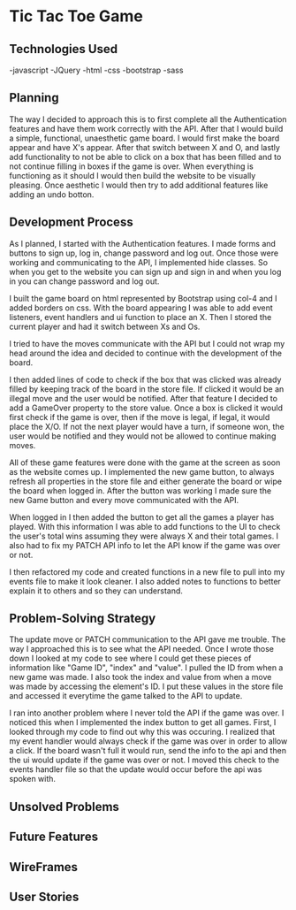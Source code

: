 # Tic Tac Toe Game

## Technologies Used
-javascript
-JQuery
-html
-css
-bootstrap
-sass

## Planning
The way I decided to approach this is to first complete all the Authentication
features and have them work correctly with the API. After that I would
build a simple, functional, unaesthetic game board. I would first make the
board appear and have X's appear. After that switch between X and O, and lastly
add functionality to not be able to click on a box that has been filled and to
not continue filling in boxes if the game is over. When everything is
functioning as it should I would then build the website to be visually pleasing.
Once aesthetic I would then try to add additional features like adding an
undo botton.

## Development Process
As I planned, I started with the Authentication features. I made forms and
buttons to sign up, log in, change password and log out. Once those were working
and communicating to the API, I implemented hide classes. So when you get to the
website you can sign up and sign in and when you log in you can change password
and log out.

I built the game board on html represented by Bootstrap using col-4 and I added
borders on css. With the board appearing I was able to add event listeners,
event handlers and ui function to place an X. Then I stored the current player
and had it switch between Xs and Os.

I tried to have the moves communicate with the API but I could not wrap my head
around the idea and decided to continue with the development of the board.

I then added lines of code to check if the box that was clicked was already
filled by keeping track of the board in the store file. If clicked it would be
an illegal move and the user would be notified. After that feature I decided to
add a GameOver property to the store value. Once a box is clicked it would first
check if the game is over, then if the move is legal, if legal, it would place
the X/O. If not the next player would have a turn, if someone won, the user
would be notified and they would not be allowed to continue making moves.

All of these game features were done with the game at the screen as soon as the
website comes up. I implemented the new game button, to always refresh all
properties in the store file and either generate the board or wipe the board
when logged in. After the button was working I made sure the new Game button
and every move communicated with the API.

When logged in I then added the button to get all the games a player has
played. With this information I was able to add functions to the UI to check
the user's total wins assuming they were always X and their total games. I also
had to fix my PATCH API info to let the API know if the game was over or not.

I then refactored my code and created functions in a new file to pull into my
events file to make it look cleaner. I also added notes to functions to better
explain it to others and so they can understand. 

## Problem-Solving Strategy
The update move or PATCH communication to the API gave me trouble. The way I
approached this is to see what the API needed. Once I wrote those down I looked
at my code to see where I could get these pieces of information like "Game ID",
"index" and "value". I pulled the ID from when a new game was made. I also took
the index and value from when a move was made by accessing the element's ID. I
put these values in the store file and accessed it everytime the game talked
to the API to update.

I ran into another problem where I never told the API if the game was over.
I noticed this when I implemented the index button to get all games. First, I
looked through my code to find out why this was occuring. I realized that
my event handler would always check if the game was over in order to allow a
click. If the board wasn't full it would run, send the info to the api and then
the ui would update if the game was over or not. I moved this check to the events
handler file so that the update would occur before the api was spoken with.
## Unsolved Problems

## Future Features

## WireFrames

## User Stories
